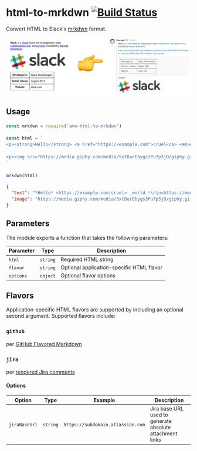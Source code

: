 # html-to-mrkdwn [![Build Status](https://travis-ci.org/namoscato/html-to-mrkdwn.svg?branch=master)](https://travis-ci.org/namoscato/html-to-mrkdwn)

Convert HTML to Slack's [mrkdwn](https://api.slack.com/docs/message-formatting) format.

![screenshots](screenshots.jpg)

## Usage

```js
const mrkdwn = require('amo-html-to-mrkdwn')

const html = `
<p><strong>Hello</strong> <a href="https://example.com">cruel</a> <em>world</em>!</p>

<p><img src="https://media.giphy.com/media/5xtDarEbygs3Pu7p3jO/giphy.gif"></p>
`

mrkdwn(html)
```

```json
{
  "text": "*Hello* <https://example.com|cruel> _world_!\n\n<https://media.giphy.com/media/5xtDarEbygs3Pu7p3jO/giphy.gif>",
  "image": "https://media.giphy.com/media/5xtDarEbygs3Pu7p3jO/giphy.gif",
}
```

## Parameters

The module exports a function that takes the following parameters:

| Parameter | Type | Description |
| --- | --- | --- |
| `html` | `string` | Required HTML string |
| `flavor` | `string` | Optional application-specific HTML flavor |
| `options` | `object` | Optional flavor options |

## Flavors

Application-specific HTML flavors are supported by including an optional second argument. Supported flavors include:

### `github`

per [GitHub Flavored Markdown](https://github.github.com/gfm/)

### `jira`

per [rendered Jira comments](https://developer.atlassian.com/cloud/jira/platform/rest/#span-class-parameter-name-expand-span-15)

#### Options

| Option | Type | Example | Description |
| --- | --- | --- | --- |
| `jiraBaseUrl` | `string` | `https://subdomain.atlassian.com` | Jira base URL used to generate absolute attachment links |
